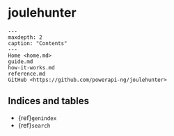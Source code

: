 joulehunter
============

```{toctree}
---
maxdepth: 2
caption: "Contents"
---
Home <home.md>
guide.md
how-it-works.md
reference.md
GitHub <https://github.com/powerapi-ng/joulehunter>
```

Indices and tables
------------------

* {ref}`genindex`
* {ref}`search`

